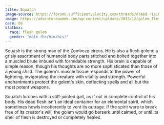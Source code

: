 ```yaml
---
title: Squatch
image-source: https://forums.sufficientvelocity.com/threads/dread-rising-of-pathfinder.21733/page-15
image: https://adventureaweek.com/wp-content/uploads/2013/12/golem_flesh_no-bg_matt_bulahao.png
case: 08
statbox:
  race: flesh golem
  gender: "male (he/him/his)"
---
```


Squash is the strong man of the Zombozo circus. He is also a flesh golem: a grisly assortment of humanoid body parts stitched and bolted together into a muscled brute imbued with formidable strength. His brain is capable of simple reason, though his thoughts are no more sophisticated than those of a young child. The golem's muscle tissue responds to the power of lightning, invigorating the creature with vitality and strength. Powerful enchantments protect the golem's skin, deflecting spells and all but the most potent weapons.

Squatch lurches with a stiff-jointed gait, as if not in complete control of his body. His dead flesh isn't an ideal container for an elemental spirit, which sometimes howls incoherently to vent its outrage. If the spirit were to break free of its creator's will, the golem would go berserk until calmed, or until its shell of flesh is destroyed or completely healed.
